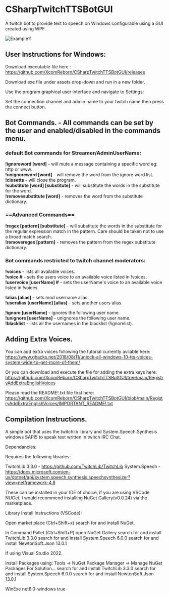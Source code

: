 # CSharpTwitchTTSBotGUI

 A twitch bot to provide text to speech on Windows configurable using a GUI created using WPF.

 ![Example11](https://github.com/XcomReborn/Text_To_Speech_Chatbot/assets/4015491/abbee14d-f462-4276-9752-8671d15de811)


## User Instructions for Windows:

Download executable file here : https://github.com/XcomReborn/CSharpTwitchTTSBotGUI/releases

Download exe file under assets drop-down and run in a new folder.

Use the program graphical user interface and navigate to Settings:

Set the connection channel and admin name to your twitch name then press the connect button.


## Bot Commands. - All commands can be set by the user and enabled/disabled in the commands menu.

### default Bot commands for Streamer/AdminUserName:

**!ignoreword [word]** - will mute a message containing a specific word eg: http or www.  
**!unignoreword [word]** - will remove the word from the ignore word list.  
**!closetts** - will close the program.  
**!substitute [word] [substitute]** - will substitute the words in the substitute for the word.  
**!removesubstitute [word]** - removes the word from the substitute dictionary. 

### ==Advanced Commands==

**!regex [pattern] [substitute]** - will substitute the words in the substitute for the regular expression match in the pattern. Care should be taken not to use a broad match search.  
**!removeregex [pattern]** - removes the pattern from the regex substitute dictionary.  

### Bot commands restricted to twitch channel moderators:

**!voices** - lists all available voices.  
**!voice #** - sets the users voice to an available voice listed in !voices.  
**!uservoice [userName] #** - sets the userName's voice to an available voice listed in !voices.  

**!alias [alias]** - sets mod username alias.  
**!useralias [userName] [alias]** - sets another users alias.  

**!ignore [userName]** - ignores the following user name.  
**!unignore [userName]** - unignores the following user name.  
**!blacklist** - lists all the usernames in the blacklist (!ignorelist).  

## Adding Extra Voices.

You can add extra voices following the tutorial currently avilable here: https://www.ghacks.net/2018/08/11/unlock-all-windows-10-tts-voices-system-wide-to-get-more-of-them/

Or you can download and execute the file for adding the extra keys here: https://github.com/XcomReborn/CSharpTwitchTTSBotGUI/tree/main/RegistryAddExtraEnglishVoices

Please read the README!.txt file first here: https://github.com/XcomReborn/CSharpTwitchTTSBotGUI/blob/main/RegistryAddExtraEnglishVoices/IMPORTANT_README!.txt


## Compilation Instructions.
 
 A simple bot that uses the twitchlib library and System.Speech.Synthesis windows SAPI5 to speak text written in twitch IRC Chat.  

 Dependancies:

 Requires the following libraries:

 TwitchLib 3.3.0 - https://github.com/TwitchLib/TwitchLib
 System.Speech - https://docs.microsoft.com/en-us/dotnet/api/system.speech.synthesis.speechsynthesizer?view=netframework-4.8

These can be installed in your IDE of choice, if you are using VSCode NUGet, I would recommend installing NuGet Gallery(v0.0.24) via the marketplace.

Library Install Instructions (VSCode):

Open market place (Ctrl+Shift+x)
search for and install NuGet.

In Command Pallet (Ctrl+Shift+P)
open NuGet Gallery
search for and install TwitchLib 3.3.0
search for and install System.Speech 6.0.0
search for and install NewtonSoft.Json 13.0.1

If using Visual Studio 2022.

Install Packages using: Tools -> NuGet Package Manager -> Manage NuGet Packages For Solution...
search for and install TwitchLib 3.3.0
search for and install System.Speech 6.0.0
search for and install NewtonSoft.Json 13.0.1


<OutputType> WinExe
<TargetFramework> net6.0-windows
<UseWPF> true


